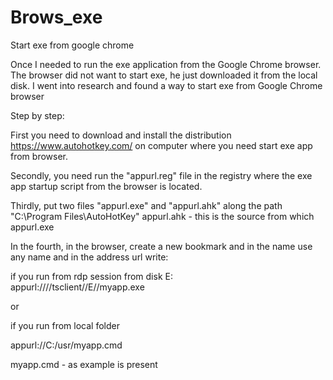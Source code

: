 # Brows_exe
 Start exe from google chrome


Once I needed to run the exe application from the Google Chrome browser. The browser did not want to start exe, he just downloaded it from the local disk. I went into research and found a way to start exe from Google Chrome browser

Step by step:

First you need to download and install the distribution https://www.autohotkey.com/ on computer where you need start exe app from browser.

Secondly, you need run the "appurl.reg" file in the registry where the exe app startup script from the browser is located.

Thirdly, put two files "appurl.exe" and "appurl.ahk" along the path "C:\Program Files\AutoHotKey\"
appurl.ahk - this is the source from which appurl.exe

In the fourth, in the browser, create a new bookmark and in the name use any name and in the address url write:

if you run from rdp session from disk E:\
appurl:////tsclient//E//myapp.exe    

or

if you run from local folder 

appurl://C:/usr/myapp.cmd    

myapp.cmd - as example is present
